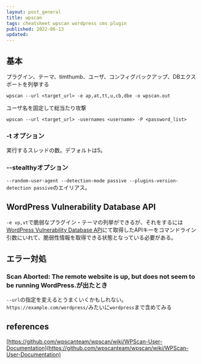 ```yaml
---
layout: post_general
title: wpscan
tags: cheatsheet wpscan wordpress cms plugin
published: 2022-06-13
updated: 
---
```


## 基本

プラグイン、テーマ、timthumb、ユーザ、コンフィグバックアップ、DBエクスポートを列挙する
```
wpscan --url <target_url> -e ap,at,tt,u,cb,dbe -o wpscan.out
```

ユーザ名を固定して総当たり攻撃
```
wpscan --url <target_url> -usernames <username> -P <password_list>
```

### -t オプション

実行するスレッドの数。デフォルトは5。

### &#45;&#45;stealthyオプション

```--random-user-agent --detection-mode passive --plugins-version-detection passive```のエイリアス。

## WordPress Vulnerability Database API

```-e vp,vt```で脆弱なプラグイン・テーマの列挙ができるが、それをするには[WordPress Vulnerability Database API](https://wpscan.com/api)にて取得したAPIキーをコマンドライン引数にいれて、脆弱性情報を取得できる状態となっている必要がある。

## エラー対処

### Scan Aborted: The remote website is up, but does not seem to be running WordPress.が出たとき

```--url```の指定を変えるとうまくいくかもしれない。```https://example.com/wordpress/```みたいに```wordpress```まで含めてみる


## references

[https://github.com/wpscanteam/wpscan/wiki/WPScan-User-Documentation](https://github.com/wpscanteam/wpscan/wiki/WPScan-User-Documentation)
